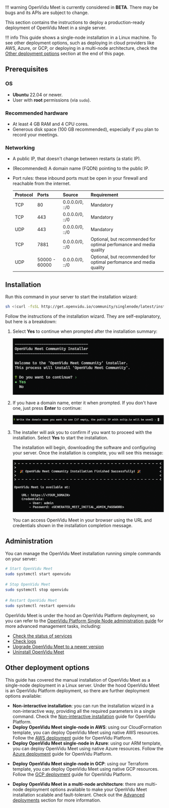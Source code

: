 !!! warning
    OpenVidu Meet is currently considered in **BETA**. There may be bugs and its APIs are subject to change.

This section contains the instructions to deploy a production-ready deployment of OpenVidu Meet in a single server.

!!! info
    This guide shows a single-node installation in a Linux machine. To see other deployment options, such as deploying in cloud providers like AWS, Azure, or GCP, or deploying in a multi-node architecture, check the [Other deployment options](#other-deployment-options) section at the end of this page.

## Prerequisites

### OS

- **Ubuntu** 22.04 or newer.
- User with **root** permissions (via `sudo`).

### Recommended hardware

- At least 4 GB RAM and 4 CPU cores.
- Generous disk space (100 GB recommended), especially if you plan to record your meetings.

### Networking

- A public IP, that doesn't change between restarts (a static IP).
- (Recommended) A domain name (FQDN) pointing to the public IP.
- Port rules: these inbound ports must be open in your firewall and reachable from the internet.

    | Protocol | Ports         | Source          | Requirement               |
    | -------- | ------------- | --------------- | ------------------------- |
    | TCP      | 80            | 0.0.0.0/0, ::/0 | Mandatory                 |
    | TCP      | 443           | 0.0.0.0/0, ::/0 | Mandatory                 |
    | UDP      | 443           | 0.0.0.0/0, ::/0 | Mandatory                 |
    | TCP      | 7881          | 0.0.0.0/0, ::/0 | Optional, but recommended for optimal perfomance and media quality |
    | UDP      | 50000 - 60000 | 0.0.0.0/0, ::/0 | Optional, but recommended for optimal perfomance and media quality |

## Installation

Run this command in your server to start the installation wizard:

```bash
sh <(curl -fsSL http://get.openvidu.io/community/singlenode/latest/install_meet.sh)
```

Follow the instructions of the installation wizard. They are self-explanatory, but here is a breakdown:

1. Select **Yes** to continue when prompted after the installation summary:

     ![Installation summary](../../assets/images/meet/deployment/basic/wizard-1.png)

2. If you have a domain name, enter it when prompted. If you don't have one, just press **Enter** to continue:

    ![Press Enter](../../assets/images/meet/deployment/basic/wizard-2.png)

3. The installer will ask you to confirm if you want to proceed with the installation. Select **Yes** to start the installation. 

    The installation will begin, downloading the software and configuring your server. Once the installation is complete, you will see this message:

    ![Installation complete](../../assets/images/meet/deployment/basic/wizard-3.png)

    You can access OpenVidu Meet in your browser using the URL and credentials shown in the installation completion message.

## Administration

You can manage the OpenVidu Meet installation running simple commands on your server:

```bash
# Start OpenVidu Meet
sudo systemctl start openvidu

# Stop OpenVidu Meet
sudo systemctl stop openvidu

# Restart OpenVidu Meet
sudo systemctl restart openvidu
```

OpenVidu Meet is under the hood an OpenVidu Platform deployment, so you can refer to the [OpenVidu Platform Single Node administration guide](../../docs/self-hosting/single-node/on-premises/admin.md) for more advanced management tasks, including:

- [Check the status of services](../../docs/self-hosting/single-node/on-premises/admin.md#checking-the-status-of-services)
- [Check logs](../../docs/self-hosting/single-node/on-premises/admin.md#checking-logs)
- [Upgrade OpenVidu Meet to a newer version](../../docs/self-hosting/single-node/on-premises/upgrade.md)
- [Uninstall OpenVidu Meet](../../docs/self-hosting/single-node/on-premises/admin.md#uninstalling-openvidu)


## Other deployment options

This guide has covered the manual installation of OpenVidu Meet as a single-node deployment in a Linux server. Under the hood OpenVidu Meet is an OpenVidu Platform deployment, so there are further deployment options available:

- **Non-interactive installation**: you can run the installation wizard in a non-interactive way, providing all the required parameters in a single command. Check the [Non-interactive installation](../../docs/self-hosting/single-node/on-premises/install.md#non-interactive-installation) guide for OpenVidu Platform.
- **Deploy OpenVidu Meet single-node in AWS**: using our CloudFormation template, you can deploy OpenVidu Meet using native AWS resources. Follow the [AWS deployment](../../docs/self-hosting/single-node/aws/install.md) guide for OpenVidu Platform.
- **Deploy OpenVidu Meet single-node in Azure**: using our ARM template, you can deploy OpenVidu Meet using native Azure resources. Follow the [Azure deployment](../../docs/self-hosting/single-node/azure/install.md) guide for OpenVidu Platform.
<!-- START CHECK BEFORE RELEASE -->
<!-- Check GPC path -->
- **Deploy OpenVidu Meet single-node in GCP**: using our Terraform template, you can deploy OpenVidu Meet using native GCP resources. Follow the [GCP deployment](../../docs/self-hosting/single-node/gcp/install.md) guide for OpenVidu Platform.
<!-- END CHECK BEFORE RELEASE -->
- **Deploy OpenVidu Meet in a multi-node architecture**: there are multi-node deployment options available to make your OpenVidu Meet installation scalable and fault-tolerant. Check out the [Advanced deployments](./advanced.md) section for more information.